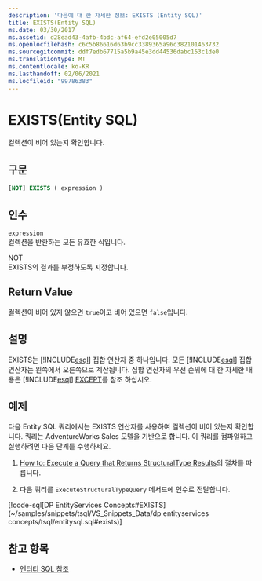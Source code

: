```yaml
---
description: '다음에 대 한 자세한 정보: EXISTS (Entity SQL)'
title: EXISTS(Entity SQL)
ms.date: 03/30/2017
ms.assetid: d28ead43-4afb-4bdc-af64-efd2e05005d7
ms.openlocfilehash: c6c5b86616d63b9cc3389365a96c382101463732
ms.sourcegitcommit: ddf7edb67715a5b9a45e3dd44536dabc153c1de0
ms.translationtype: MT
ms.contentlocale: ko-KR
ms.lasthandoff: 02/06/2021
ms.locfileid: "99786383"
---
```

# <a name="exists-entity-sql"></a>EXISTS(Entity SQL)

컬렉션이 비어 있는지 확인합니다.  
  
## <a name="syntax"></a>구문  
  
```sql  
[NOT] EXISTS ( expression )  
```  
  
## <a name="arguments"></a>인수  

 `expression`  
 컬렉션을 반환하는 모든 유효한 식입니다.  
  
 NOT  
 EXISTS의 결과를 부정하도록 지정합니다.  
  
## <a name="return-value"></a>Return Value  

 컬렉션이 비어 있지 않으면 `true`이고 비어 있으면 `false`입니다.  
  
## <a name="remarks"></a>설명  

 EXISTS는 [!INCLUDE[esql](../../../../../../includes/esql-md.md)] 집합 연산자 중 하나입니다. 모든 [!INCLUDE[esql](../../../../../../includes/esql-md.md)] 집합 연산자는 왼쪽에서 오른쪽으로 계산됩니다. 집합 연산자의 우선 순위에 대 한 자세한 내용은 [!INCLUDE[esql](../../../../../../includes/esql-md.md)] [EXCEPT](except-entity-sql.md)를 참조 하십시오.  
  
## <a name="example"></a>예제  

 다음 Entity SQL 쿼리에서는 EXISTS 연산자를 사용하여 컬렉션이 비어 있는지 확인합니다. 쿼리는 AdventureWorks Sales 모델을 기반으로 합니다. 이 쿼리를 컴파일하고 실행하려면 다음 단계를 수행하세요.  
  
1. [How to: Execute a Query that Returns StructuralType Results](../how-to-execute-a-query-that-returns-structuraltype-results.md)의 절차를 따릅니다.  
  
2. 다음 쿼리를 `ExecuteStructuralTypeQuery` 메서드에 인수로 전달합니다.  
  
 [!code-sql[DP EntityServices Concepts#EXISTS](~/samples/snippets/tsql/VS_Snippets_Data/dp entityservices concepts/tsql/entitysql.sql#exists)]  
  
## <a name="see-also"></a>참고 항목

- [엔터티 SQL 참조](entity-sql-reference.md)
